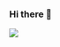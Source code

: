### Hi there 👋

<a href="mailto:zzang9un@gmail.com"><img src="https://img.shields.io/badge/Gmail-red?style=plastic&logo=gmail&logoColor=FF0000"/></a>

<!--
**zzang9un/zzang9un** is a ✨ _special_ ✨ repository because its `README.md` (this file) appears on your GitHub profile.

Here are some ideas to get you started:

- 🔭 I’m currently working on ...
- 🌱 I’m currently learning ...
- 👯 I’m looking to collaborate on ...
- 🤔 I’m looking for help with ...
- 💬 Ask me about ...
- 📫 How to reach me: ...
- 😄 Pronouns: ...
- ⚡ Fun fact: ...
-->
